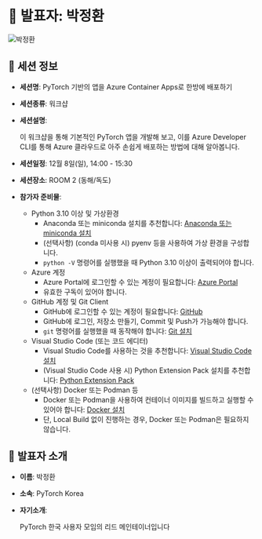 # 🎤 발표자: 박정환

<div class="container">
    <div class="row justify-content-center">
        <div class="col-md-4 profile mb-4 text-center">
            <img src="../images/speakers/junghwanpark.png" alt="박정환" class="img-fluid" />
        </div>
    </div>
</div>

## 🔎 세션 정보

- **세션명**: PyTorch 기반의 앱을 Azure Container Apps로 한방에 배포하기
- **세션종류**: 워크샵
- **세션설명**:

  이 워크샵을 통해 기본적인 PyTorch 앱을 개발해 보고, 이를 Azure Developer CLI를 통해 Azure 클라우드로 아주 손쉽게 배포하는 방법에 대해 알아봅니다.

- **세션일정**: 12월 8일(일), 14:00 - 15:30
- **세션장소**: ROOM 2 (동해/독도)
- **참가자 준비물**:

  - Python 3.10 이상 및 가상환경
    - Anaconda 또는 miniconda 설치를 추천합니다: [Anaconda 또는 miniconda 설치](https://www.anaconda.com/download)
    - (선택사항) (conda 미사용 시) pyenv 등을 사용하여 가상 환경을 구성합니다.
    -  `python -V` 명령어를 실행했을 때 Python 3.10 이상이 출력되어야 합니다.
  - Azure 계정
    - Azure Portal에 로그인할 수 있는 계정이 필요합니다: [Azure Portal](https://portal.azure.com)
    - 유효한 구독이 있어야 합니다.
  - GitHub 계정 및 Git Client
    - GitHub에 로그인할 수 있는 계정이 필요합니다: [GitHub](https://github.com)
    - GitHub에 로그인, 저장소 만들기, Commit 및 Push가 가능해야 합니다.
    - `git` 명령어를 실행했을 때 동작해야 합니다: [Git 설치](https://git-scm.com/downloads)
  - Visual Studio Code (또는 코드 에디터)
    - Visual Studio Code를 사용하는 것을 추천합니다: [Visual Studio Code 설치](https://code.visualstudio.com/download)
    - (Visual Studio Code 사용 시) Python Extension Pack 설치를 추천합니다: [Python Extension Pack](https://marketplace.visualstudio.com/items?itemName=donjayamanne.python-extension-pack)
  - (선택사항) Docker 또는 Podman 등
    - Docker 또는 Podman을 사용하여 컨테이너 이미지를 빌드하고 실행할 수 있어야 합니다: [Docker 설치](https://docs.docker.com/get-docker/)
    - 단, Local Build 없이 진행하는 경우, Docker 또는 Podman은 필요하지 않습니다.


## 📜 발표자 소개

- **이름**: 박정환
- **소속**: PyTorch Korea
- **자기소개**:

  PyTorch 한국 사용자 모임의 리드 메인테이너입니다